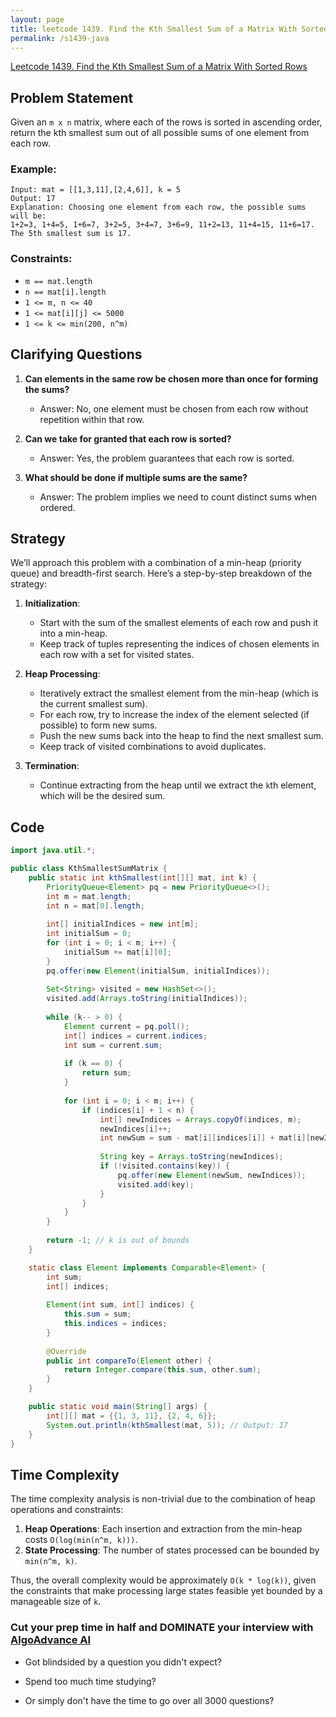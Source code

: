 ```yaml
---
layout: page
title: leetcode 1439. Find the Kth Smallest Sum of a Matrix With Sorted Rows
permalink: /s1439-java
---
```

[Leetcode 1439. Find the Kth Smallest Sum of a Matrix With Sorted Rows](https://algoadvance.github.io/algoadvance/l1439)
## Problem Statement

Given an `m x n` matrix, where each of the rows is sorted in ascending order, return the kth smallest sum out of all possible sums of one element from each row.

### Example:

```
Input: mat = [[1,3,11],[2,4,6]], k = 5
Output: 17
Explanation: Choosing one element from each row, the possible sums will be:
1+2=3, 1+4=5, 1+6=7, 3+2=5, 3+4=7, 3+6=9, 11+2=13, 11+4=15, 11+6=17.
The 5th smallest sum is 17.
```

### Constraints:

- `m == mat.length`
- `n == mat[i].length`
- `1 <= m, n <= 40`
- `1 <= mat[i][j] <= 5000`
- `1 <= k <= min(200, n^m)`

## Clarifying Questions

1. **Can elements in the same row be chosen more than once for forming the sums?**
   - Answer: No, one element must be chosen from each row without repetition within that row.

2. **Can we take for granted that each row is sorted?**
   - Answer: Yes, the problem guarantees that each row is sorted.

3. **What should be done if multiple sums are the same?**
   - Answer: The problem implies we need to count distinct sums when ordered.

## Strategy

We’ll approach this problem with a combination of a min-heap (priority queue) and breadth-first search. Here’s a step-by-step breakdown of the strategy:

1. **Initialization**:
   - Start with the sum of the smallest elements of each row and push it into a min-heap.
   - Keep track of tuples representing the indices of chosen elements in each row with a set for visited states.

2. **Heap Processing**:
   - Iteratively extract the smallest element from the min-heap (which is the current smallest sum).
   - For each row, try to increase the index of the element selected (if possible) to form new sums.
   - Push the new sums back into the heap to find the next smallest sum.
   - Keep track of visited combinations to avoid duplicates.

3. **Termination**:
   - Continue extracting from the heap until we extract the `k`th element, which will be the desired sum.

## Code

```java
import java.util.*;

public class KthSmallestSumMatrix {
    public static int kthSmallest(int[][] mat, int k) {
        PriorityQueue<Element> pq = new PriorityQueue<>();
        int m = mat.length;
        int n = mat[0].length;
        
        int[] initialIndices = new int[m];
        int initialSum = 0;
        for (int i = 0; i < m; i++) {
            initialSum += mat[i][0];
        }
        pq.offer(new Element(initialSum, initialIndices));
        
        Set<String> visited = new HashSet<>();
        visited.add(Arrays.toString(initialIndices));
        
        while (k-- > 0) {
            Element current = pq.poll();
            int[] indices = current.indices;
            int sum = current.sum;
            
            if (k == 0) {
                return sum;
            }
            
            for (int i = 0; i < m; i++) {
                if (indices[i] + 1 < n) {
                    int[] newIndices = Arrays.copyOf(indices, m);
                    newIndices[i]++;
                    int newSum = sum - mat[i][indices[i]] + mat[i][newIndices[i]];
                    
                    String key = Arrays.toString(newIndices);
                    if (!visited.contains(key)) {
                        pq.offer(new Element(newSum, newIndices));
                        visited.add(key);
                    }
                }
            }
        }
        
        return -1; // k is out of bounds
    }

    static class Element implements Comparable<Element> {
        int sum;
        int[] indices;
        
        Element(int sum, int[] indices) {
            this.sum = sum;
            this.indices = indices;
        }
        
        @Override
        public int compareTo(Element other) {
            return Integer.compare(this.sum, other.sum);
        }
    }

    public static void main(String[] args) {
        int[][] mat = {{1, 3, 11}, {2, 4, 6}};
        System.out.println(kthSmallest(mat, 5)); // Output: 17
    }
}
```

## Time Complexity

The time complexity analysis is non-trivial due to the combination of heap operations and constraints:

1. **Heap Operations**: Each insertion and extraction from the min-heap costs `O(log(min(n^m, k)))`.
2. **State Processing**: The number of states processed can be bounded by `min(n^m, k)`.

Thus, the overall complexity would be approximately `O(k * log(k))`, given the constraints that make processing large states feasible yet bounded by a manageable size of `k`.




### Cut your prep time in half and DOMINATE your interview with [AlgoAdvance AI](https://algoAdvance.com)

- Got blindsided by a question you didn't expect?

- Spend too much time studying?

- Or simply don't have the time to go over all 3000 questions?

